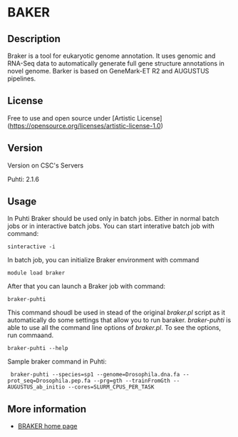 # BAKER

## Description

Braker is a tool for eukaryotic genome annotation. 
It uses genomic and RNA-Seq data to automatically generate full gene structure annotations in novel genome.
Barker is based on GeneMark-ET R2 and AUGUSTUS pipelines.

## License

Free to use and open source under [Artistic License] (https://opensource.org/licenses/artistic-license-1.0)

## Version

Version on CSC's Servers

Puhti: 2.1.6


## Usage

In Puhti Braker should be used only in batch jobs. Either in normal batch jobs or in interactive batch jobs.
You can start interative batch job with command:

```text
sinteractive -i
```
In batch job, you can initialize Braker environment with command

```text
module load braker
```
After that you can launch a Braker job with command:

```text
braker-puhti
```

This command shoudl be used in stead of the original _braker.pl_ script as it automatically do 
some settings that allow you to run baraker. _braker-puhti_ is able to use all the command line options
of _braker.pl_. To see the options, run commaand.

```text
braker-puhti --help
```
Sample braker command in Puhti:

```text
 braker-puhti --species=sp1 --genome=Drosophila.dna.fa --prot_seq=Drosophila.pep.fa --prg=gth --trainFromGth --AUGUSTUS_ab_initio --cores=SLURM_CPUS_PER_TASK
 ```
 
## More information

   * [BRAKER home page](https://github.com/Gaius-Augustus/BRAKER)
